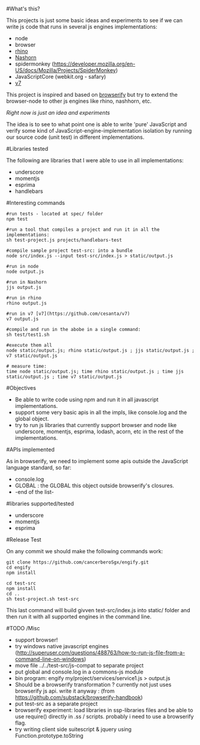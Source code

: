 #What's this?

This projects is just some basic ideas and experiments to see if we can write js code that runs in several js engines implementations: 

 * node
 * browser
 * [rhino](https://developer.mozilla.org/es/docs/Rhino)
 * [Nashorn](https://en.wikipedia.org/wiki/Nashorn_(JavaScript_engine))
 * spidermonkey (https://developer.mozilla.org/en-US/docs/Mozilla/Projects/SpiderMonkey)
 * JavaScriptCore (webkit.org - safary)
 * [v7](https://github.com/cesanta/v7) 


This project is inspired and based on [browserify](http://browserify.org/) but try to extend the browser-node to other js engines like rhino, nashhorn, etc.

*Right now is just an idea and experiments*

The idea is to see to what point one is able to write 'pure' JavaScript and  verify some kind of JavaScript-engine-implementation isolation by running our source code (unit test) in different implementations.

#Libraries tested

The following are libraries that I were able to use in all implementations: 

 * underscore
 * momentjs
 * esprima
 * handlebars

#Interesting commands

    #run tests - located at spec/ folder
    npm test

    #run a tool that compiles a project and run it in all the implementations: 
    sh test-project.js projects/handlebars-test

    #compile sample project test-src: into a bundle
    node src/index.js --input test-src/index.js > static/output.js

    #run in node
    node output.js

    #run in Nashorn
    jjs output.js

    #run in rhino
    rhino output.js

    #run in v7 [v7](https://github.com/cesanta/v7)
    v7 output.js

    #compile and run in the abobe in a single command: 
    sh test/test1.sh

    #execute them all
    node static/output.js; rhino static/output.js ; jjs static/output.js ; v7 static/output.js

    # measure time:
    time node static/output.js; time rhino static/output.js ; time jjs static/output.js ; time v7 static/output.js




#Objectives

 * Be able to write code using npm and run it in all javascript implementations. 
 * support some very basic apis in all the impls, like console.log and the global object.
 * try to run js libraries that currently support browser and node like underscore, momentjs, esprima, lodash, acorn, etc in the rest of the implementations. 

#APIs implemented

As in browserify, we need to implement some apis outside the JavaScript language standard, so far: 

 * console.log
 * GLOBAL : the GLOBAL this object outside browserify's closures. 
 * -end of the list-

#libraries supported/tested

 * underscore
 * momentjs
 * esprima

#Release Test

On any commit we should make the following commands work: 

    git clone https://github.com/cancerberoSgx/engify.git
    cd engify
    npm install

    cd test-src
    npm install
    cd ..    
    sh test-project.sh test-src

This last command will build givven test-src/index.js into static/ folder and then run it with all supported engines in the command line. 

#TODO /Misc

 * support browser!
 * try windows native javascript engines (http://superuser.com/questions/488763/how-to-run-js-file-from-a-command-line-on-windows)
 * move file ../../test-src/js-compat to separate project
 * put global and console.log in a commons-js module
 * bin program: engify my/project/services/service1.js > output.js
 * Should be a browserify transformation ? currently not just uses browserify js api. write it anyway : (from https://github.com/substack/browserify-handbook)
 * put test-src as a separate project
 * browserify experiment: load libraries in ssp-libraries files and be able to use require() directly in .ss / scripts.  probably i need to use a browserify flag.
 * try writing client side suitescript & jquery using Function.prototype.toString 



